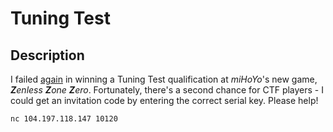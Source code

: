 # Tuning Test

## Description

I failed [again](https://twitter.com/sahuang97/status/1529313274298126336?s=20&t=7iq5R15ZujhVQ0lG1t4Y0g) in winning a Tuning Test qualification at _miHoYo_'s new game, _**Z**enless **Z**one **Z**ero_. Fortunately, there's a second chance for CTF players - I could get an invitation code by entering the correct serial key. Please help!

`nc 104.197.118.147 10120`